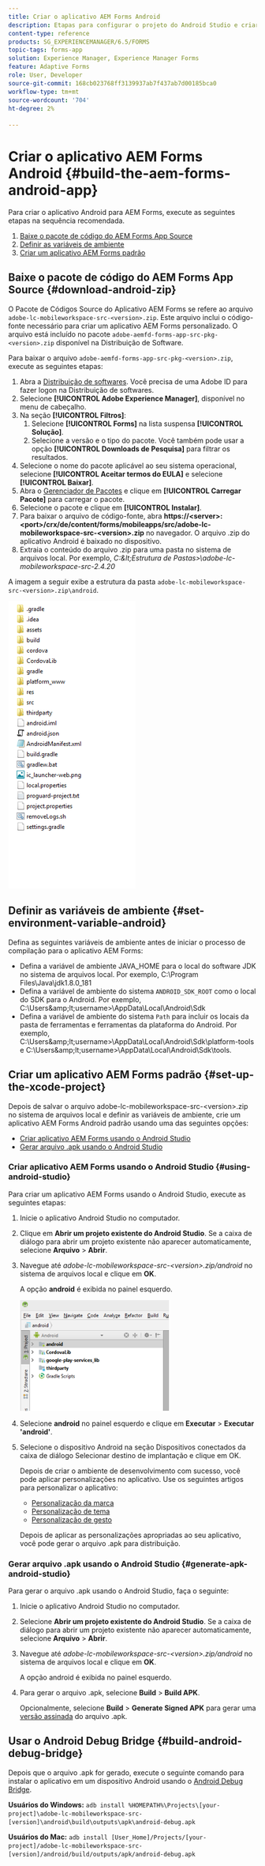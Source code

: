 ```yaml
---
title: Criar o aplicativo AEM Forms Android
description: Etapas para configurar o projeto do Android Studio e criar o arquivo .apk para o aplicativo AEM Forms para o Android
content-type: reference
products: SG_EXPERIENCEMANAGER/6.5/FORMS
topic-tags: forms-app
solution: Experience Manager, Experience Manager Forms
feature: Adaptive Forms
role: User, Developer
source-git-commit: 168cb023768ff3139937ab7f437ab7d00185bca0
workflow-type: tm+mt
source-wordcount: '704'
ht-degree: 2%

---
```


# Criar o aplicativo AEM Forms Android {#build-the-aem-forms-android-app}

Para criar o aplicativo Android para AEM Forms, execute as seguintes etapas na sequência recomendada.

1. [Baixe o pacote de código do AEM Forms App Source](#download-android-zip)
1. [Definir as variáveis de ambiente](#set-environment-variable-android)
1. [Criar um aplicativo AEM Forms padrão](#set-up-the-xcode-project)

## Baixe o pacote de código do AEM Forms App Source {#download-android-zip}

O Pacote de Códigos Source do Aplicativo AEM Forms se refere ao arquivo `adobe-lc-mobileworkspace-src-<version>.zip`. Este arquivo inclui o código-fonte necessário para criar um aplicativo AEM Forms personalizado. O arquivo está incluído no pacote `adobe-aemfd-forms-app-src-pkg-<version>.zip` disponível na Distribuição de Software.

Para baixar o arquivo `adobe-aemfd-forms-app-src-pkg-<version>.zip`, execute as seguintes etapas:

1. Abra a [Distribuição de softwares](https://experience.adobe.com/downloads). Você precisa de uma Adobe ID para fazer logon na Distribuição de softwares.
1. Selecione **[!UICONTROL Adobe Experience Manager]**, disponível no menu de cabeçalho.
1. Na seção **[!UICONTROL Filtros]**:
   1. Selecione **[!UICONTROL Forms]** na lista suspensa **[!UICONTROL Solução]**.
   2. Selecione a versão e o tipo do pacote. Você também pode usar a opção **[!UICONTROL Downloads de Pesquisa]** para filtrar os resultados.
1. Selecione o nome do pacote aplicável ao seu sistema operacional, selecione **[!UICONTROL Aceitar termos do EULA]** e selecione **[!UICONTROL Baixar]**.
1. Abra o [Gerenciador de Pacotes](https://experienceleague.adobe.com/docs/experience-manager-65-lts/administering/contentmanagement/package-manager.html) e clique em **[!UICONTROL Carregar Pacote]** para carregar o pacote.
1. Selecione o pacote e clique em **[!UICONTROL Instalar]**.
1. Para baixar o arquivo de código-fonte, abra **https://&lt;server>:&lt;port>/crx/de/content/forms/mobileapps/src/adobe-lc-mobileworkspace-src-&lt;version>.zip** no navegador. O arquivo .zip do aplicativo Android é baixado no dispositivo.
1. Extraia o conteúdo do arquivo .zip para uma pasta no sistema de arquivos local. Por exemplo, *C:\&lt;Estrutura de Pastas>\adobe-lc-mobileworkspace-src-2.4.20*

A imagem a seguir exibe a estrutura da pasta `adobe-lc-mobileworkspace-src-<version>.zip\android`.

![zip_android_folder_structure](assets/zip_android_folder_structure.png)

## Definir as variáveis de ambiente {#set-environment-variable-android}

Defina as seguintes variáveis de ambiente antes de iniciar o processo de compilação para o aplicativo AEM Forms:

* Defina a variável de ambiente JAVA_HOME para o local do software JDK no sistema de arquivos local. Por exemplo, C:\Program Files\Java\jdk1.8.0_181
* Defina a variável de ambiente do sistema `ANDROID_SDK_ROOT` como o local do SDK para o Android. Por exemplo, C:\Users\&amp;lt;username>\AppData\Local\Android\Sdk
* Defina a variável de ambiente do sistema `Path` para incluir os locais da pasta de ferramentas e ferramentas da plataforma do Android. Por exemplo, C:\Users\&amp;lt;username>\AppData\Local\Android\Sdk\platform-tools e C:\Users\&amp;lt;username>\AppData\Local\Android\Sdk\tools.

## Criar um aplicativo AEM Forms padrão {#set-up-the-xcode-project}

Depois de salvar o arquivo adobe-lc-mobileworkspace-src-&lt;version>.zip no sistema de arquivos local e definir as variáveis de ambiente, crie um aplicativo AEM Forms Android padrão usando uma das seguintes opções:

* [Criar aplicativo AEM Forms usando o Android Studio](#using-android-studio)
* [Gerar arquivo .apk usando o Android Studio](#generate-apk-android-studio)

### Criar aplicativo AEM Forms usando o Android Studio {#using-android-studio}

Para criar um aplicativo AEM Forms usando o Android Studio, execute as seguintes etapas:

1. Inicie o aplicativo Android Studio no computador.
1. Clique em **Abrir um projeto existente do Android Studio**. Se a caixa de diálogo para abrir um projeto existente não aparecer automaticamente, selecione **Arquivo** > **Abrir**.
1. Navegue até *adobe-lc-mobileworkspace-src-&lt;version>.zip/android* no sistema de arquivos local e clique em **OK**.

   A opção **android** é exibida no painel esquerdo.

   ![android_folder_studio](assets/android_folder_studio.png)

1. Selecione **android** no painel esquerdo e clique em **Executar** > **Executar &#39;android&#39;**.
1. Selecione o dispositivo Android na seção Dispositivos conectados da caixa de diálogo Selecionar destino de implantação e clique em OK.

   Depois de criar o ambiente de desenvolvimento com sucesso, você pode aplicar personalizações no aplicativo. Use os seguintes artigos para personalizar o aplicativo:

   * [Personalização da marca](/help/forms/using/branding-customization.md)
   * [Personalização de tema](/help/forms/using/theme-customization.md)
   * [Personalização de gesto](/help/forms/using/gesture-customization.md)

   Depois de aplicar as personalizações apropriadas ao seu aplicativo, você pode gerar o arquivo .apk para distribuição.

### Gerar arquivo .apk usando o Android Studio {#generate-apk-android-studio}

Para gerar o arquivo .apk usando o Android Studio, faça o seguinte:

1. Inicie o aplicativo Android Studio no computador.
1. Selecione **Abrir um projeto existente do Android Studio**. Se a caixa de diálogo para abrir um projeto existente não aparecer automaticamente, selecione **Arquivo** > **Abrir**.
1. Navegue até *adobe-lc-mobileworkspace-src-&lt;version>.zip/android* no sistema de arquivos local e clique em **OK**.

   A opção android é exibida no painel esquerdo.

1. Para gerar o arquivo .apk, selecione **Build** > **Build APK**.

   Opcionalmente, selecione **Build** > **Generate Signed APK** para gerar uma [versão assinada](https://developer.android.com/studio/publish/app-signing) do arquivo .apk.

## Usar o Android Debug Bridge {#build-android-debug-bridge}

Depois que o arquivo .apk for gerado, execute o seguinte comando para instalar o aplicativo em um dispositivo Android usando o [Android Debug Bridge](https://developer.android.com/tools/adb).

**Usuários do Windows:** `adb install %HOMEPATH%\Projects\[your-project]\adobe-lc-mobileworkspace-src-[version]\android\build\outputs\apk\android-debug.apk`

**Usuários do Mac:** `adb install [User_Home]/Projects/[your-project]/adobe-lc-mobileworkspace-src-[version]/android/build/outputs/apk/android-debug.apk`
